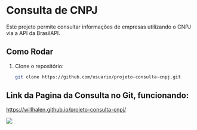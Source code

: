 # Consulta de CNPJ

Este projeto permite consultar informações de empresas utilizando o CNPJ via a API da BrasilAPI.

## Como Rodar

1. Clone o repositório:
   ```bash
   git clone https://github.com/usuario/projeto-consulta-cnpj.git
## Link da Pagina da Consulta no Git, funcionando:

https://willhalen.github.io/projeto-consulta-cnpj/ 

<img src="https://raw.githubusercontent.com/willhalen/projeto-consulta-cnpj/main/consultaCnpj.png"></img>
